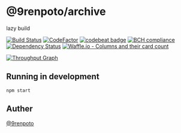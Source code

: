 # @9renpoto/archive

lazy build

[![Build Status](https://travis-ci.org/9renpoto/archive.svg?branch=master)](https://travis-ci.org/9renpoto/archive)
[![CodeFactor](https://www.codefactor.io/repository/github/9renpoto/archive/badge)](https://www.codefactor.io/repository/github/9renpoto/archive)
[![codebeat badge](https://codebeat.co/badges/56a5ce04-b526-4283-bbe9-6f89a362b36b)](https://codebeat.co/projects/github-com-9renpoto-archive-master)
[![BCH compliance](https://bettercodehub.com/edge/badge/9renpoto/archive?branch=master)](https://bettercodehub.com/)
[![Dependency Status](https://dependencyci.com/github/9renpoto/archive/badge)](https://dependencyci.com/github/9renpoto/archive)
[![Waffle.io - Columns and their card count](https://badge.waffle.io/9renpoto/archive.svg?columns=all)](https://waffle.io/9renpoto/archive)

[![Throughput Graph](https://graphs.waffle.io/9renpoto/archive/throughput.svg)](https://waffle.io/9renpoto/archive/metrics/throughput)

## Running in development

    npm start

## Auther

[@9renpoto](https://twitter.com/9renpoto)
